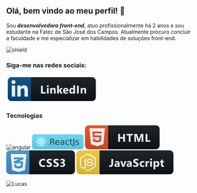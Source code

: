 ## Olá, bem vindo ao meu perfil! 👋

Sou ***desenvolvedora front-end***, atuo profissionalmente há 2 anos e sou estudante na Fatec de São José dos Campos. Atualmente procuro concluir a faculdade e me especializar em habilidades de soluções front-end. 

![shield](https://img.shields.io/github/followers/Monica261?style=social)


### Siga-me nas redes sociais:

<p align="left">

  <a href="https://www.linkedin.com/in/mônica-torres-198875149">
    <img src="./img/linkedin.svg" alt="linkedin" style="vertical-align:top; margin:6px 4px">
  </a>
</p>  
  

### Tecnologias
<p align="left">
  <img href="https://img.shields.io/badge/-ReactJs-61DAFB?logo=react&logoColor=black" alt="angular">
  <img src="./img/reactjs.svg" alt="react">
  <img src="./img/html.svg" alt="html">
  <img src="./img/css3.svg" alt="css">
  <img src="./img/js.svg" alt="js">
</p>


![Lucas](https://github-readme-stats.vercel.app/api?username=Monica261)
